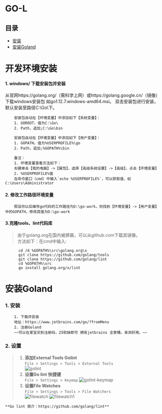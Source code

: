 # GO-L
## 目录
* [安装](#SetUp)
* [安装Goland](#Goland)

<h1 id="SetUp">开发环境安装</h1>  

#### 1. windows/ 下载安装包并安装  
从官网https://golang.org/（需科学上网）或https://golang.google.cn/（镜像）下载windows安装包 如go1.12.7.windows-amd64.msi。
      双击安装包进行安装，默认安装至路径C:\Go\下。  
      
        安装包自动在【环境变量】中添加如下【系统变量】：  
        1. GOROOT，值为C:\Go\
        2. Path，追加;C:\Go\bin
        
        安装包自动在【环境变量】中添加如下【用户变量】：
        1. GOPATH，值为%USERPROFILE%\go
        2. Path，追加;%GOPATH%\bin
        
        备注：
        1. 环境变量查看方法如下：
        右键单击【我的电脑】->【属性】，选择【高级系统设置】->【高级】，点击【环境变量】
        2. %USERPROFILE%值
        在命令窗口（cmd）中输入`echo %USERPROFILE%`，可以获取值，如C:\Users\Administrator
        
#### 2. 修改工作路径环境变量  

        假设你以后编写go代码的工作路径为D:\go-work，则找到【环境变量】->【用户变量】中的GOPATH，修改其值为D:\go-work
#### 3.克隆tools、lint代码库  
> 由于golang.org在国内被屏蔽，可以从github.com下载其镜像。  
方法如下：在cmd中输入:  
```   mkdir %GOPATH%\src\golang.org\x
      cd /d %GOPATH%\src\golang.org\x
      git clone https://github.com/golang/tools
      git clone https://github.com/golang/lint
      cd %GOPATH%\src 
      go install golang.org/x/lint
 ``` 

<h1 id="Goland">安装Goland</h1>  

### 1. 安装
    
        1. 下载并安装  
        地址：https://www.jetbrains.com/go/?fromMenu  
        2. 注册Goland  
        ~~可以在某宝买到注册码，25软妹即可 拥有jetbrains 全家桶，亲测好用。~~

### 2. 设置  
> 1. **添加External Tools Golint**  
 ```File > Settings > Tools > External Tools```  
![golint](images/golint.png)
> 2. **设置Go lint 快捷键**  
```File > Settings > Keymap``` 
![golint-keymap](images/golint-keymap.png)  
> 3. **设置File Watches**  
```File > Settings > Tools > File Watchers```  
![filewatch](images/filewatch.png)
![filewatch1](images/filewatch1.png)

    **Go lint 简介：https://github.com/golang/lint**  
